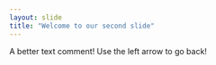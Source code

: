 ```yaml
---
layout: slide
title: "Welcome to our second slide"
---
```

A better text comment!
Use the left arrow to go back!